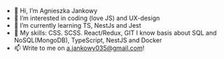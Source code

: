 - 👋 Hi, I’m Agnieszka Jankowy
- 👀 I’m interested in coding (love JS) and UX-design
- 🌱 I’m currently learning TS, NestJs and Jest
- 💞️ My skills: CSS. SCSS. React/Redux, GIT I know basis about SQL and NoSQL(MongoDB), TypeScript, NestJS and Docker
- 📫 Write to me on a.jankowy035@gmail.com!

<!---
 Repositories:
SHOP-API-react-redux - shows my skills in redux,
server-start- is a short code in express, using some Docker, modularity and middlewares
To-Do-List - React & Scss
--->
